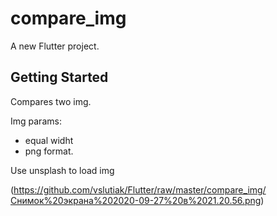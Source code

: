 # compare_img

A new Flutter project.

## Getting Started
Compares two img.

Img params: 
- equal widht
- png format.

Use unsplash to load img



(https://github.com/vslutiak/Flutter/raw/master/compare_img/Снимок%20экрана%202020-09-27%20в%2021.20.56.png)

